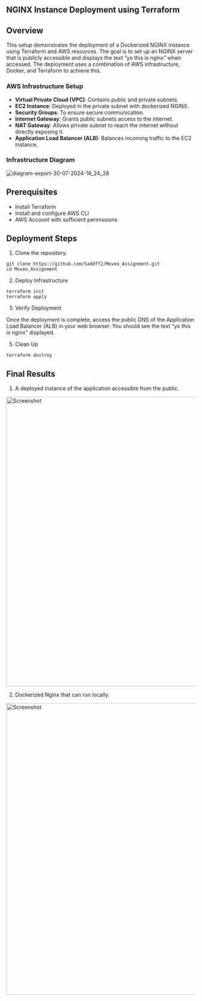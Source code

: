 ## NGINX Instance Deployment using Terraform

## Overview

This setup demonstrates the deployment of a Dockerized NGINX instance using Terraform and AWS resources. 
The goal is to set up an NGINX server that is publicly accessible and displays the text “yo this is nginx” when accessed. 
The deployment uses a combination of AWS infrastructure, Docker, and Terraform to achieve this.

### AWS Infrastructure Setup

* **Virtual Private Cloud (VPC)**: Contains public and private subnets.
* **EC2 Instance**: Deployed in the private subnet with dockerized NGINX.
* **Security Groups**: To ensure secure communication.
* **Internet Gateway**: Grants public subnets access to the internet.
* **NAT Gateway**: Allows private subnet to reach the internet without directly exposing it.
* **Application Load Balancer (ALB)**: Balances incoming traffic to the EC2 instance. 


### Infrastructure Diagram

![diagram-export-30-07-2024-16_24_28](https://github.com/user-attachments/assets/4df06d1b-19e6-4d1d-b634-4a7057cc5318)


## Prerequisites 

* Install Terraform
* Install and configure AWS CLI
* AWS Account with sufficient permissions

## Deployment Steps

1. Clone the repository.
```
git clone https://github.com/Saddff2/Moveo_Assignment.git
cd Moveo_Assignment
```

2. Deploy Infrastructure

```
terraform init
terraform apply
```
3. Verify Deployment
   
Once the deployment is complete, access the public DNS of the Application Load Balancer (ALB) in your web browser. You should see the text “yo this is nginx” displayed.

5. Clean Up
```
terraform destroy
```

## Final Results 

1. A deployed instance of the application accessible from the public.
<img width="767" alt="Screenshot" src="https://github.com/user-attachments/assets/f6e81cc3-8260-4692-8db7-19e3b94e8970">


2. Dockerized Nginx that can run locally.
<img width="773" alt="Screenshot" src="https://github.com/user-attachments/assets/5089edd7-b4a9-45c3-ab62-f7d5305c7997">


